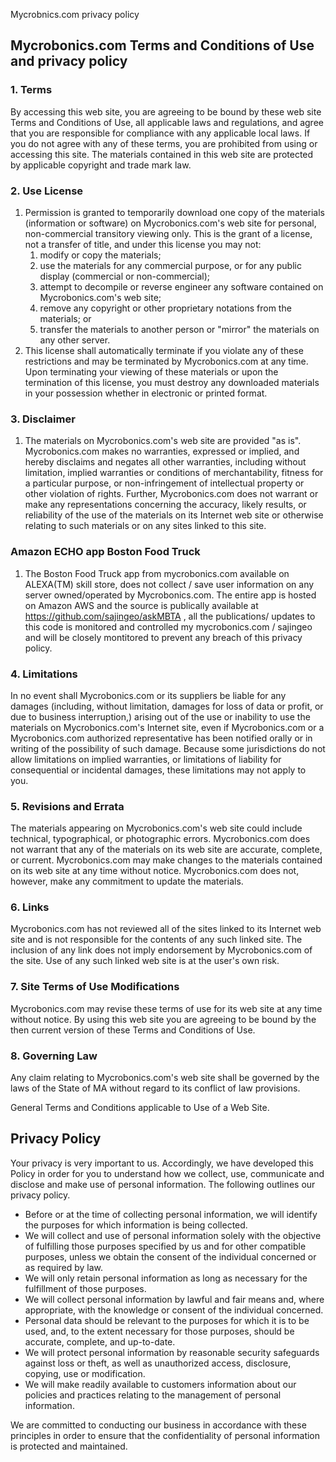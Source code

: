 Mycrobnics.com privacy policy

Mycrobonics.com Terms and Conditions of Use and privacy policy
--------------------------------------------------------------

### 1\. Terms

By accessing this web site, you are agreeing to be bound by these web site Terms and Conditions of Use, all applicable laws and regulations, and agree that you are responsible for compliance with any applicable local laws. If you do not agree with any of these terms, you are prohibited from using or accessing this site. The materials contained in this web site are protected by applicable copyright and trade mark law.

### 2\. Use License

1.  Permission is granted to temporarily download one copy of the materials (information or software) on Mycrobonics.com's web site for personal, non-commercial transitory viewing only. This is the grant of a license, not a transfer of title, and under this license you may not:
    1.  modify or copy the materials;
    2.  use the materials for any commercial purpose, or for any public display (commercial or non-commercial);
    3.  attempt to decompile or reverse engineer any software contained on Mycrobonics.com's web site;
    4.  remove any copyright or other proprietary notations from the materials; or
    5.  transfer the materials to another person or "mirror" the materials on any other server.
2.  This license shall automatically terminate if you violate any of these restrictions and may be terminated by Mycrobonics.com at any time. Upon terminating your viewing of these materials or upon the termination of this license, you must destroy any downloaded materials in your possession whether in electronic or printed format.

### 3\. Disclaimer

1.  The materials on Mycrobonics.com's web site are provided "as is". Mycrobonics.com makes no warranties, expressed or implied, and hereby disclaims and negates all other warranties, including without limitation, implied warranties or conditions of merchantability, fitness for a particular purpose, or non-infringement of intellectual property or other violation of rights. Further, Mycrobonics.com does not warrant or make any representations concerning the accuracy, likely results, or reliability of the use of the materials on its Internet web site or otherwise relating to such materials or on any sites linked to this site.

### Amazon ECHO app Boston Food Truck

1.  The Boston Food Truck app from mycrobonics.com available on ALEXA(TM) skill store, does not collect / save user information on any server owned/operated by Mycrobonics.com. The entire app is hosted on Amazon AWS and the source is publically available at https://github.com/sajingeo/askMBTA , all the publications/ updates to this code is monitored and controlled my mycrobonics.com / sajingeo and will be closely montitored to prevent any breach of this privacy policy.

### 4\. Limitations

In no event shall Mycrobonics.com or its suppliers be liable for any damages (including, without limitation, damages for loss of data or profit, or due to business interruption,) arising out of the use or inability to use the materials on Mycrobonics.com's Internet site, even if Mycrobonics.com or a Mycrobonics.com authorized representative has been notified orally or in writing of the possibility of such damage. Because some jurisdictions do not allow limitations on implied warranties, or limitations of liability for consequential or incidental damages, these limitations may not apply to you.

### 5\. Revisions and Errata

The materials appearing on Mycrobonics.com's web site could include technical, typographical, or photographic errors. Mycrobonics.com does not warrant that any of the materials on its web site are accurate, complete, or current. Mycrobonics.com may make changes to the materials contained on its web site at any time without notice. Mycrobonics.com does not, however, make any commitment to update the materials.

### 6\. Links

Mycrobonics.com has not reviewed all of the sites linked to its Internet web site and is not responsible for the contents of any such linked site. The inclusion of any link does not imply endorsement by Mycrobonics.com of the site. Use of any such linked web site is at the user's own risk.

### 7\. Site Terms of Use Modifications

Mycrobonics.com may revise these terms of use for its web site at any time without notice. By using this web site you are agreeing to be bound by the then current version of these Terms and Conditions of Use.

### 8\. Governing Law

Any claim relating to Mycrobonics.com's web site shall be governed by the laws of the State of MA without regard to its conflict of law provisions.

General Terms and Conditions applicable to Use of a Web Site.

Privacy Policy
--------------

Your privacy is very important to us. Accordingly, we have developed this Policy in order for you to understand how we collect, use, communicate and disclose and make use of personal information. The following outlines our privacy policy.

*   Before or at the time of collecting personal information, we will identify the purposes for which information is being collected.
*   We will collect and use of personal information solely with the objective of fulfilling those purposes specified by us and for other compatible purposes, unless we obtain the consent of the individual concerned or as required by law.
*   We will only retain personal information as long as necessary for the fulfillment of those purposes.
*   We will collect personal information by lawful and fair means and, where appropriate, with the knowledge or consent of the individual concerned.
*   Personal data should be relevant to the purposes for which it is to be used, and, to the extent necessary for those purposes, should be accurate, complete, and up-to-date.
*   We will protect personal information by reasonable security safeguards against loss or theft, as well as unauthorized access, disclosure, copying, use or modification.
*   We will make readily available to customers information about our policies and practices relating to the management of personal information.

We are committed to conducting our business in accordance with these principles in order to ensure that the confidentiality of personal information is protected and maintained.
